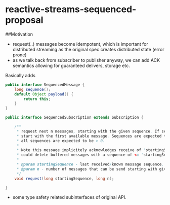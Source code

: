 # reactive-streams-sequenced-proposal

##Motivation
- request(..) messages become idempotent, which is important for distributed streaming as the original spec
creates distributed state (error prone)
- as we talk back from subscriber to publisher anyway, we can add ACK semantics allowing for guaranteed delivers, storage
etc.



Basically adds

```java
public interface SequencedMessage {
    long sequence();
    default Object payload() {
        return this;
    }
}
```

```java
public interface SequencedSubscription extends Subscription {

    /**
     * request next n messages, starting with the given sequence. If sequence is <= 0,
     * start with the first available message. Sequences are expected to be strictly ordered and increment by 1,
     * all sequences are expected to be > 0.
     *
     * Note this message implicitely acknowledges receive of 'startingSequence'. This means a buffering publisher
     * could delete buffered messages with a sequence of <= 'startingSequence'
     *
     * @param startingSequence - last received/known message sequence.
     * @param n - number of messages that can be send starting with given sequence
     */
    void request(long startingSequence, long n);

}
```

+ some type safety related subinterfaces of original API.
